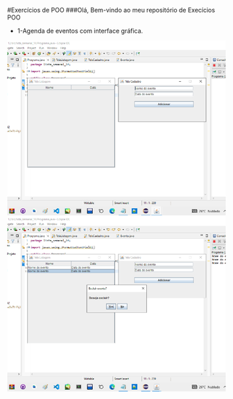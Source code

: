 #Exercícios de POO
###Olá, Bem-vindo ao meu repositório de Execícios POO


* 1-Agenda de eventos com interface gráfica.

![imagem1](Agenda_Eventos/imgs/Tela%201.png)
![imagem2](Agenda_Eventos/imgs/Tela%202.png)
